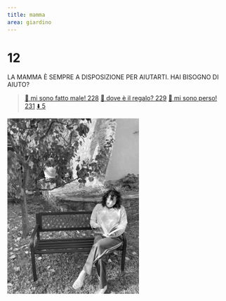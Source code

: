```yaml
---
title: mamma
area: giardino
---
```

# 12
LA MAMMA È SEMPRE A DISPOSIZIONE PER AIUTARTI.
HAI BISOGNO DI AIUTO?

> [💬 mi sono fatto male! 228](228-mamma-aiuto_coccole-BONUS.md)
> [💬 dove è il regalo? 229](229-mamma-aiuto_regalo.md)
> [💬 mi sono perso! 231](231-aiuto_mappa-OGGETTO.md)
> [⬇️ 5](5-giardino-sud.md) 

![foto_130](../_assets/preview/foto_130.jpg)
